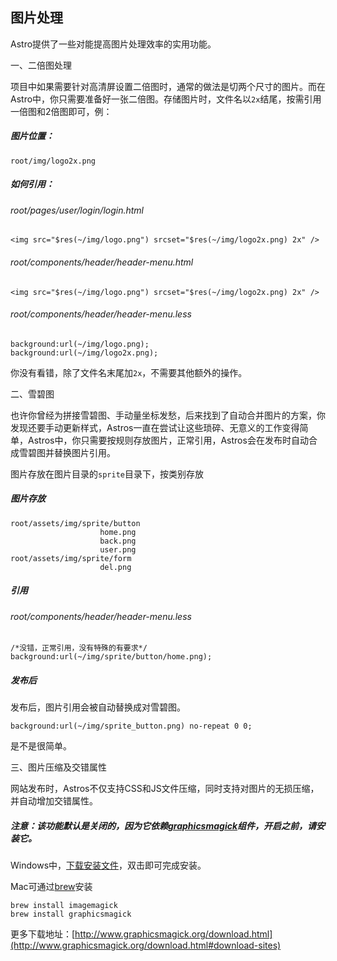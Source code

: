 ## 图片处理

Astro提供了一些对能提高图片处理效率的实用功能。

一、二倍图处理

项目中如果需要针对高清屏设置二倍图时，通常的做法是切两个尺寸的图片。而在Astro中，你只需要准备好一张二倍图。存储图片时，文件名以`2x`结尾，按需引用一倍图和2倍图即可，例：

##### 图片位置：

    root/img/logo2x.png
    
##### 如何引用：

###### root/pages/user/login/login.html
    <img src="$res(~/img/logo.png") srcset="$res(~/img/logo2x.png) 2x" />
###### root/components/header/header-menu.html
    <img src="$res(~/img/logo.png") srcset="$res(~/img/logo2x.png) 2x" />
###### root/components/header/header-menu.less
    background:url(~/img/logo.png);
    background:url(~/img/logo2x.png);

你没有看错，除了文件名末尾加`2x`，不需要其他额外的操作。


二、雪碧图

也许你曾经为拼接雪碧图、手动量坐标发愁，后来找到了自动合并图片的方案，你发现还要手动更新样式，Astros一直在尝试让这些琐碎、无意义的工作变得简单，Astros中，你只需要按规则存放图片，正常引用，Astros会在发布时自动合成雪碧图并替换图片引用。

图片存放在图片目录的`sprite`目录下，按类别存放
##### 图片存放

    root/assets/img/sprite/button
                        home.png
                        back.png
                        user.png
    root/assets/img/sprite/form
                        del.png
##### 引用

###### root/components/header/header-menu.less

    /*没错，正常引用，没有特殊的有要求*/
    background:url(~/img/sprite/button/home.png);

##### 发布后            
发布后，图片引用会被自动替换成对雪碧图。

    background:url(~/img/sprite_button.png) no-repeat 0 0;
    
是不是很简单。

三、图片压缩及交错属性

网站发布时，Astros不仅支持CSS和JS文件压缩，同时支持对图片的无损压缩，并自动增加交错属性。

##### 注意：该功能默认是关闭的，因为它依赖[graphicsmagick](http://www.graphicsmagick.org/)组件，开启之前，请安装它。

Windows中，[下载安装文件](ftp://ftp.graphicsmagick.org/pub/GraphicsMagick/windows/)，双击即可完成安装。

Mac可通过[brew](http://mxcl.github.io/homebrew/)安装
    
    brew install imagemagick
    brew install graphicsmagick

更多下载地址：[http://www.graphicsmagick.org/download.html](http://www.graphicsmagick.org/download.html#download-sites)